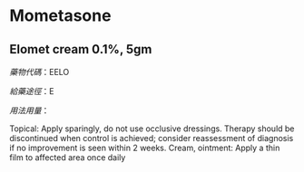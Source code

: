 # Mometasone

## Elomet cream 0.1%, 5gm

*藥物代碼*：EELO

*給藥途徑*：E

*用法用量*：

Topical: Apply sparingly, do not use occlusive dressings. Therapy should be discontinued when control is achieved; consider reassessment of diagnosis if no improvement is seen within 2 weeks.
Cream, ointment: Apply a thin film to affected area once daily

